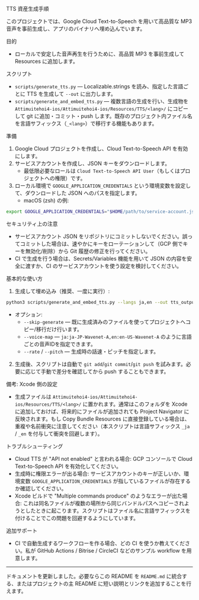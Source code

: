TTS 資産生成手順

このプロジェクトでは、Google Cloud Text-to-Speech を用いて高品質な MP3 音声を事前生成し、アプリのバイナリへ埋め込んでいます。

目的
- ローカルで安定した音声再生を行うために、高品質 MP3 を事前生成して Resources に追加します。

スクリプト
- `scripts/generate_tts.py` — Localizable.strings を読み、指定した言語ごとに TTS を生成して `--out` に出力します。
- `scripts/generate_and_embed_tts.py` — 複数言語の生成を行い、生成物を `Attimuitehoi4-ios/Attimuitehoi4-ios/Resources/TTS/<lang>/` にコピーして git に追加・コミット・push します。既存のプロジェクト内ファイル名を言語サフィックス（`_<lang>`）で移行する機能もあります。

準備
1. Google Cloud プロジェクトを作成し、Cloud Text-to-Speech API を有効にします。
2. サービスアカウントを作成し、JSON キーをダウンロードします。
   - 最低限必要なロールは `Cloud Text-to-Speech API User`（もしくはプロジェクトへの権限）です。
3. ローカル環境で `GOOGLE_APPLICATION_CREDENTIALS` という環境変数を設定して、ダウンロードした JSON へのパスを指定します。
   - macOS (zsh) の例:

```zsh
export GOOGLE_APPLICATION_CREDENTIALS="$HOME/path/to/service-account.json"
```

セキュリティ上の注意
- サービスアカウント JSON をリポジトリにコミットしないでください。誤ってコミットした場合は、速やかにキーをローテーションして（GCP 側でキーを無効化/削除）から Git 履歴の修正を行ってください。
- CI で生成を行う場合は、Secrets/Variables 機能を用いて JSON の内容を安全に渡すか、CI のサービスアカウントを使う設定を検討してください。

基本的な使い方
1. 生成して埋め込み（推奨、一度に実行）:

```zsh
python3 scripts/generate_and_embed_tts.py --langs ja,en --out tts_output
```

- オプション:
  - `--skip-generate` — 既に生成済みのファイルを使ってプロジェクトへコピー/移行だけ行います。
  - `--voice-map` — `ja:ja-JP-Wavenet-A,en:en-US-Wavenet-A` のように言語ごとの音声IDを指定できます。
  - `--rate` / `--pitch` — 生成時の話速・ピッチを指定します。

2. 生成後、スクリプトは自動で `git add`/`git commit`/`git push` を試みます。必要に応じて手動で差分を確認してから push することもできます。

備考: Xcode 側の設定
- 生成ファイルは `Attimuitehoi4-ios/Attimuitehoi4-ios/Resources/TTS/<lang>/` に置かれます。通常はこのフォルダを Xcode に追加しておけば、将来的にファイルが追加されても Project Navigator に反映されます。もし Copy Bundle Resources に直接登録している場合は、重複や名前衝突に注意してください（本スクリプトは言語サフィックス `_ja` / `_en` を付与して衝突を回避します）。

トラブルシューティング
- Cloud TTS が "API not enabled" と言われる場合: GCP コンソールで Cloud Text-to-Speech API を有効化してください。
- 生成時に権限エラーが出る場合: サービスアカウントのキーが正しいか、環境変数 `GOOGLE_APPLICATION_CREDENTIALS` が指しているファイルが存在するか確認してください。
- Xcode ビルドで "Multiple commands produce" のようなエラーが出た場合: これは同名ファイルが複数の場所から同じバンドルパスへコピーされようとしたときに起こります。スクリプトはファイル名に言語サフィックスを付けることでこの問題を回避するようにしています。

追加サポート
- CI で自動生成するワークフローを作る場合、どの CI を使うか教えてください。私が GitHub Actions / Bitrise / CircleCI などのサンプル workflow を用意します。

---
ドキュメントを更新しました。必要ならこの README を `README.md` に統合する、またはプロジェクトの主 README に短い説明とリンクを追加することを行えます。